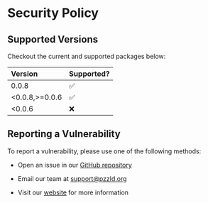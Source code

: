 # Security Policy

## Supported Versions

Checkout the current and supported packages below:

| Version         | Supported?         |
|:----------------|:-------------------|
| 0.0.8           | :white_check_mark: |
| <0.0.8,>=0.0.6  | :white_check_mark: |
| <0.0.6          | :x:                |

## Reporting a Vulnerability

To report a vulnerability, please use one of the following methods:

- Open an issue in our [GitHub repository](https://github.com/FL03/rstm/issues)

- Email our team at <support@pzzld.org>
- Visit our [website](https://pzzld.org) for more information
